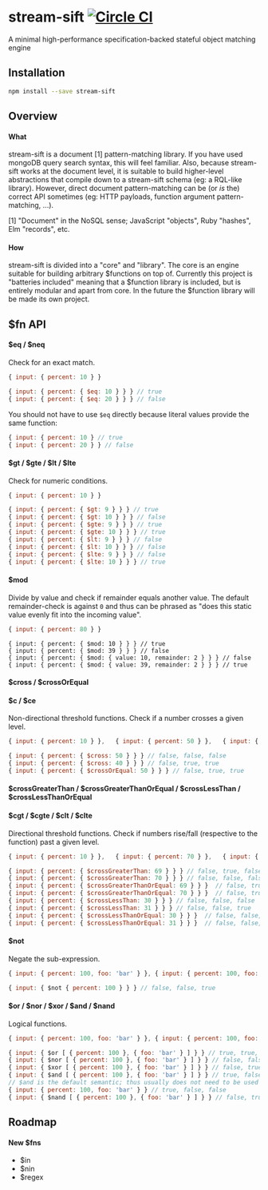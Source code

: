 # stream-sift [![Circle CI](https://circleci.com/gh/littlebits/stream-sift.svg?style=svg)](https://circleci.com/gh/littlebits/stream-sift)

A minimal high-performance specification-backed stateful object matching engine



## Installation

```sh
npm install --save stream-sift
```


## Overview

#### What
stream-sift is a document [1] pattern-matching library. If you have used mongoDB query search syntax, this will feel familiar. Also, because stream-sift works at the document level, it is suitable to build higher-level abstractions that compile down to a stream-sift schema (eg: a RQL-like library). However, direct document pattern-matching can be (or *is* the) correct API sometimes (eg: HTTP payloads, function argument pattern-matching, ...).



[1] "Document" in the NoSQL sense; JavaScript "objects", Ruby "hashes", Elm "records", etc.  


#### How
stream-sift is divided into a "core" and "library". The core is an engine suitable for building arbitrary $functions on top of. Currently this project is "batteries included" meaning that a $function library is included, but is entirely modular and apart from core. In the future the $function library will be made its own project.



## $fn API

#### $eq / $neq
Check for an exact match.

```js
{ input: { percent: 10 } }
```
```js
{ input: { percent: { $eq: 10 } } } // true
{ input: { percent: { $eq: 20 } } } // false
```

You should not have to use `$eq` directly because literal values provide the same function:
```js
{ input: { percent: 10 } // true
{ input: { percent: 20 } } // false
```


#### $gt / $gte / $lt / $lte
Check for numeric conditions.

```js
{ input: { percent: 10 } }
```
```js
{ input: { percent: { $gt: 9 } } } // true
{ input: { percent: { $gt: 10 } } } // false
{ input: { percent: { $gte: 9 } } } // true
{ input: { percent: { $gte: 10 } } } // true
{ input: { percent: { $lt: 9 } } } // false
{ input: { percent: { $lt: 10 } } } // false
{ input: { percent: { $lte: 9 } } } // false
{ input: { percent: { $lte: 10 } } } // true
```

#### $mod
Divide by value and check if remainder equals another value. The default remainder-check is against `0` and thus can be phrased as "does this static value evenly fit into the incoming value".
```js
{ input: { percent: 80 } }
```
```
{ input: { percent: { $mod: 10 } } } // true
{ input: { percent: { $mod: 39 } } } // false
{ input: { percent: { $mod: { value: 10, remainder: 2 } } } // false
{ input: { percent: { $mod: { value: 39, remainder: 2 } } } // true
```


#### $cross / $crossOrEqual
#### $c / $ce
Non-directional threshold functions. Check if a number crosses a given level.
```js
{ input: { percent: 10 } },   { input: { percent: 50 } },   { input: { percent: 10 } }
```
```js
{ input: { percent: { $cross: 50 } } } // false, false, false
{ input: { percent: { $cross: 40 } } } // false, true, true
{ input: { percent: { $crossOrEqual: 50 } } } // false, true, true
```


#### $crossGreaterThan / $crossGreaterThanOrEqual / $crossLessThan / $crossLessThanOrEqual
#### $cgt / $cgte / $clt / $clte
Directional threshold functions. Check if numbers rise/fall (respective to the function) past a given level.
```js
{ input: { percent: 10 } },   { input: { percent: 70 } },   { input: { percent: 30 } }
```
```js
{ input: { percent: { $crossGreaterThan: 69 } } } // false, true, false
{ input: { percent: { $crossGreaterThan: 70 } } } // false, false, false
{ input: { percent: { $crossGreaterThanOrEqual: 69 } } }  // false, true, false
{ input: { percent: { $crossGreaterThanOrEqual: 70 } } }  // false, true, false
{ input: { percent: { $crossLessThan: 30 } } } // false, false, false
{ input: { percent: { $crossLessThan: 31 } } } // false, false, true
{ input: { percent: { $crossLessThanOrEqual: 30 } } }  // false, false, true
{ input: { percent: { $crossLessThanOrEqual: 31 } } }  // false, false, true
```


#### $not
Negate the sub-expression.
```js
{ input: { percent: 100, foo: 'bar' } }, { input: { percent: 100, foo: 'zed' } }, { input: { percent: 50, foo: 'zed' } }
```
```js
{ input: { $not { percent: 100 } } } // false, false, true
```


#### $or / $nor / $xor / $and / $nand
Logical functions.

```js
{ input: { percent: 100, foo: 'bar' } }, { input: { percent: 100, foo: 'zed' } }, { input: { percent: 50, foo: 'zed' } }
```
```js
{ input: { $or [ { percent: 100 }, { foo: 'bar' } ] } } // true, true, false
{ input: { $nor [ { percent: 100 }, { foo: 'bar' } ] } } // false, false, true
{ input: { $xor [ { percent: 100 }, { foo: 'bar' } ] } } // false, true, false
{ input: { $and [ { percent: 100 }, { foo: 'bar' } ] } } // true, false, false
// $and is the default semantic; thus usually does not need to be used directly:
{ input: { percent: 100, foo: 'bar' } } // true, false, false
{ input: { $nand [ { percent: 100 }, { foo: 'bar' } ] } } // false, true, true
```



## Roadmap
#### New $fns
- $in
- $nin
- $regex
